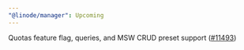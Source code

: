 ```yaml
---
"@linode/manager": Upcoming
---
```


Quotas feature flag, queries, and MSW CRUD preset support ([#11493](https://github.com/linode/manager/pull/11493))
